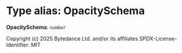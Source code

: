 # Type alias: OpacitySchema

**OpacitySchema**: `number`

Copyright (c) 2025 Bytedance Ltd. and/or its affiliates
SPDX-License-Identifier: MIT
